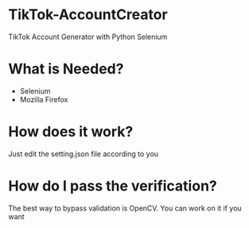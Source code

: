 # TikTok-AccountCreator
TikTok Account Generator with Python Selenium

# What is Needed?
- Selenium
- Mozilla Firefox

# How does it work?

Just edit the setting.json file according to you

# How do I pass the verification?

The best way to bypass validation is OpenCV. You can work on it if you want
